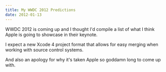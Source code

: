```yaml
---
title: My WWDC 2012 Predictions
date: 2012-01-13
---
```


WWDC 2012 is coming up and I thought I'd compile a list of what I think Apple is going to showcase in their keynote.&nbsp;

I expect a new Xcode 4 project format that allows for easy merging when working with source control systems.

And also an apology for why it's taken Apple so goddamn long to come up with.
